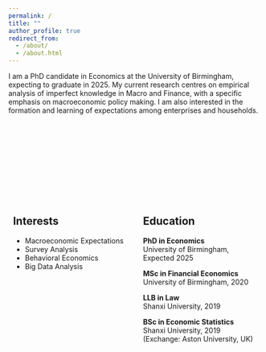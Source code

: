 ```yaml
---
permalink: /
title: ""
author_profile: true
redirect_from: 
  - /about/
  - /about.html
---
```


I am a PhD candidate in Economics at the University of Birmingham, expecting to graduate in 2025. My current research centres on empirical analysis of imperfect knowledge in Macro and Finance, with a specific emphasis on macroeconomic policy making. I am also interested in the formation and learning of expectations among enterprises and households.

<div style="display: flex; justify-content: center; gap: 2rem; padding-top: 50px; margin-top: 100px;">
    <!-- 左边的 Interests 和右边的 Education 保持不变 -->
</div>

<div style="display: flex; justify-content: center; gap: 2rem; padding-top: 20px;">
  <!-- Left Column: Interests -->
  <div style="width: 45%;">
    <h2>Interests</h2>
    <ul>
      <li>Macroeconomic Expectations</li>
      <li>Survey Analysis</li>
      <li>Behavioral Economics</li>
      <li>Big Data Analysis</li>
    </ul>
  </div>

  <!-- Right Column: Education -->
  <div style="width: 45%;">
    <h2>Education</h2>
    <p><strong>PhD in Economics</strong><br>University of Birmingham, Expected 2025</p>
    <p><strong>MSc in Financial Economics</strong><br>University of Birmingham, 2020</p>
    <p><strong>LLB in Law</strong><br>Shanxi University, 2019</p>
    <p><strong>BSc in Economic Statistics</strong><br>Shanxi University, 2019 (Exchange: Aston University, UK)</p>
  </div>
</div>

